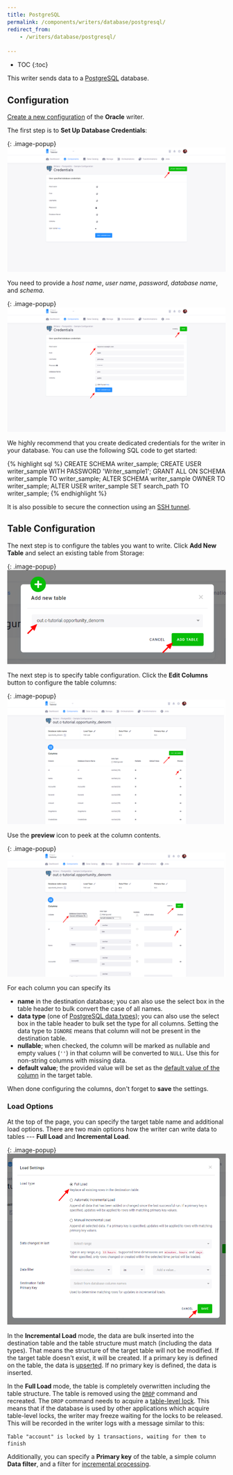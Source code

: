 ```yaml
---
title: PostgreSQL
permalink: /components/writers/database/postgresql/
redirect_from:
    - /writers/database/postgresql/

---
```


* TOC
{:toc}

This writer sends data to a [PostgreSQL](https://www.postgresql.org/) database.

## Configuration
[Create a new configuration](/components/#creating-component-configuration) of the **Oracle** writer.

The first step is to **Set Up Database Credentials**:

{: .image-popup}
![Screenshot - Main page](/components/writers/database/postgresql/postgre-1.png)

You need to provide a *host name*, *user name*, *password*, *database name*, and *schema*.

{: .image-popup}
![Screenshot - Credentials](/components/writers/database/postgresql/postgre-2.png)

We highly recommend that you create dedicated credentials for the writer in your database. You can use the following SQL code to get started:

{% highlight sql %}
CREATE SCHEMA writer_sample;
CREATE USER writer_sample WITH PASSWORD 'Writer_sample1';
GRANT ALL ON SCHEMA writer_sample TO writer_sample;
ALTER SCHEMA writer_sample OWNER TO writer_sample;
ALTER USER writer_sample SET search_path TO writer_sample;
{% endhighlight %}

It is also possible to secure the connection using an [SSH tunnel](/components/extractors/database/#connecting-to-database).

## Table Configuration
The next step is to configure the tables you want to write. Click **Add New Table** and select an existing table from Storage:

{: .image-popup}
![Screenshot - Select Table](/components/writers/database/postgresql/postgre-3.png)

The next step is to specify table configuration. Click the **Edit Columns** button to configure the table columns:

{: .image-popup}
![Screenshot - Configure Table](/components/writers/database/postgresql/postgre-4.png)

Use the **preview** icon to peek at the column contents.

{: .image-popup}
![Screenshot - Table Columns](/components/writers/database/postgresql/postgre-5.png)

For each column you can specify its

- **name** in the destination database; you can also use the select box in the table header to bulk convert the case of all names.
- **data type** (one of [PostgreSQL data types](https://www.postgresql.org/docs/11/datatype.html)); you can also use the select box in the table header to bulk set the type for all columns. Setting the data type to `IGNORE` means that column will not be present in the destination table.
- **nullable**; when checked, the column will be marked as nullable and empty values (`''`) in that column will be converted to `NULL`. Use this for non-string columns with missing data.
- **default value**; the provided value will be set as the [default value of the column](https://www.postgresql.org/docs/11/sql-createtable.html) in the target table.

When done configuring the columns, don't forget to **save** the settings.

### Load Options
At the top of the page, you can specify the target table name and additional load options. There are two main options how the writer
can write data to tables --- **Full Load** and **Incremental Load**.

{: .image-popup}
![Screenshot - Table Options](/components/writers/database/postgresql/postgre-6.png)

In the **Incremental Load** mode, the data are bulk inserted into
the destination table and the table structure must match (including the data types). That means the structure of the target table
will not be modified. If the target table doesn't exist, it will be created. If a primary key is defined on the table, the
data is [upserted](https://en.wikipedia.org/wiki/Merge_(SQL)). If no primary key is defined, the data is inserted.

In the **Full Load** mode, the table is completely overwritten including the table structure. The table is removed
using the [`DROP`](https://www.postgresql.org/docs/11/sql-droptable.html) command and recreated. The
`DROP` command needs to acquire a [table-level lock](https://www.postgresql.org/docs/current/explicit-locking.html).
This means that if the database is used by other applications which acquire table-level locks, the writer may
freeze waiting for the locks to be released. This will be recorded in the writer logs with a message similar to this:

    Table "account" is locked by 1 transactions, waiting for them to finish

Additionally, you can specify a **Primary key** of the table, a simple column **Data filter**, and a filter for
[incremental processing](/storage/tables/#incremental-processing).
